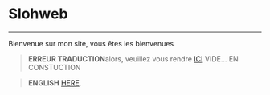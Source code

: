 # Slohweb
---
Bienvenue sur mon site, vous êtes les bienvenues
> **ERREUR TRADUCTION**alors, veuillez vous rendre    [ICI](https://crowdin.com/project/slohweb)
> VIDE... EN CONSTUCTION

> **ENGLISH** [HERE](translate\en\index.md). 
